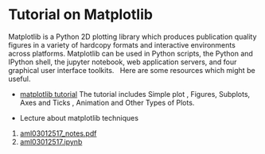 # Tutorial on Matplotlib
Matplotlib is a Python 2D plotting library which produces publication quality figures in a variety of hardcopy formats and interactive environments across platforms. Matplotlib can be used in Python scripts, the Python and IPython shell, the jupyter notebook, web application servers, and four graphical user interface toolkits.
 
Here are some resources which might be useful.

* [matplotlib tutorial](https://github.com/rougier/matplotlib-tutorial)
   The tutorial includes Simple plot , Figures, Subplots, Axes and Ticks , Animation and Other Types of Plots. 
   
* Lecture about matplotlib techniques
 
 1. [aml03012517_notes.pdf](aml03012517_notes.pdf)
 2. [aml03012517.ipynb](aml03012517.ipynb)

